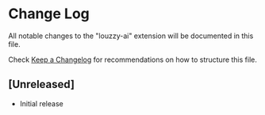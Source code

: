 # Change Log

All notable changes to the "louzzy-ai" extension will be documented in this file.

Check [Keep a Changelog](http://keepachangelog.com/) for recommendations on how to structure this file.

## [Unreleased]

- Initial release